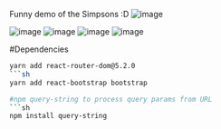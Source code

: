 Funny demo of the Simpsons :D 
![image](https://github.com/user-attachments/assets/d7b92946-3a3e-4667-8388-c976b7fb9ba6)

![image](https://github.com/user-attachments/assets/3efa55d6-639f-4190-b0ed-4a9bc19363fb)
![image](https://github.com/user-attachments/assets/b1e979c8-d13c-422b-8437-e09314c61401)
![image](https://github.com/user-attachments/assets/56d31dcb-2ef2-4631-bea8-8fe5585eacb6)
![image](https://github.com/user-attachments/assets/5a5fc799-8301-48bb-9d6d-df2a90eb3e94)

#Dependencies
```sh
yarn add react-router-dom@5.2.0
```sh 
yarn add react-bootstrap bootstrap

#npm query-string to process query params from URL
```sh
npm install query-string
